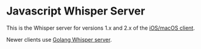 # Javascript Whisper Server

This is the Whisper server for versions 1.x and 2.x of the [iOS/macOS client](https://github.com/whisper-project/client.swift).

Newer clients use [Golang Whisper server](https://github.com/whisper-project/server.golang).
